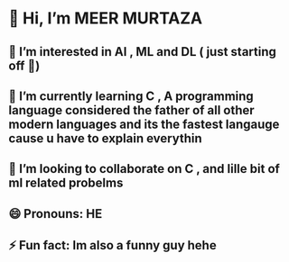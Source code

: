 # 👋 Hi, I’m MEER MURTAZA  
## 👀 I’m interested in AI , ML and DL ( just starting off  🙂)   
## 🌱 I’m currently learning C , A programming language considered the father of all other modern languages and its the fastest langauge cause u have to explain everythin   
## 💞️ I’m looking to collaborate on C , and lille bit of ml related probelms 
## 😄 Pronouns: HE 
## ⚡ Fun fact: Im also a funny guy hehe 


<!---
MirMurtaz/MirMurtaz is a ✨ special ✨ repository because its `README.md` (this file) appears on your GitHub profile.
You can click the Preview link to take a look at your changes.
--->
